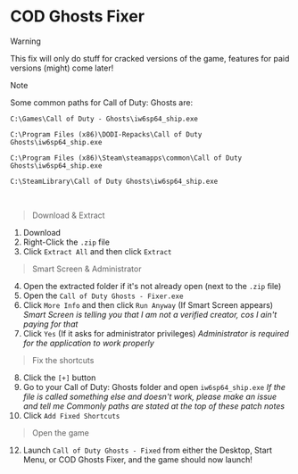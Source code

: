 # COD Ghosts Fixer
> [!WARNING]
>This fix will only do stuff for cracked versions of the game, features for paid versions (might) come later!

> [!NOTE]
> Some common paths for Call of Duty: Ghosts are:
>
> `C:\Games\Call of Duty - Ghosts\iw6sp64_ship.exe`
> 
> `C:\Program Files (x86)\DODI-Repacks\Call of Duty Ghosts\iw6sp64_ship.exe`
> 
> `C:\Program Files (x86)\Steam\steamapps\common\Call of Duty Ghosts\iw6sp64_ship.exe`
> 
> `C:\SteamLibrary\Call of Duty Ghosts\iw6sp64_ship.exe`

<br>

> Download & Extract
1. Download
2. Right-Click the `.zip` file
3. Click `Extract All` and then click `Extract`
> Smart Screen & Administrator
4. Open the extracted folder if it's not already open (next to the `.zip` file)
5. Open the `Call of Duty Ghosts - Fixer.exe`
6. Click `More Info` and then click `Run Anyway` (If Smart Screen appears)
    _Smart Screen is telling you that I am not a verified creator, cos I ain't paying for that_
7. Click `Yes` (If it asks for administrator privileges)
    _Administrator is required for the application to work properly_
> Fix the shortcuts
8. Click the `[+]` button
9. Go to your Call of Duty: Ghosts folder and open `iw6sp64_ship.exe`
    _If the file is called something else and doesn't work, please make an issue and tell me_
    _Commonly paths are stated at the top of these patch notes_
11. Click `Add Fixed Shortcuts`
> Open the game
12. Launch `Call of Duty Ghosts - Fixed` from either the Desktop, Start Menu, or COD Ghosts Fixer, and the game should now launch!
